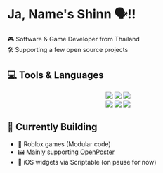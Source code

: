 # Ja, Name's Shinn 🗣️‼️  
🎮 Software & Game Developer from Thailand  
🛠️ Supporting a few open source projects

## 💻 Tools & Languages

<div align="center">
  <img src="https://custom-icon-badges.demolab.com/badge/VS%20Code-0078d7.svg?logo=visualstudiocode&logoColor=white" /></a>
  <img src="https://img.shields.io/badge/Blender-F5792A.svg?logo=blender&logoColor=white" /></a>
  <img src="https://img.shields.io/badge/Arch-1793D1?logo=arch-linux&logoColor=white" /></a>
  <br>
  <img src="https://img.shields.io/badge/JavaScript-F7DF1E?logo=javascript&logoColor=black" /></a>
  <img src="https://img.shields.io/badge/Lua-2C2D72?logo=lua&logoColor=white" /></a>
  <img src="https://img.shields.io/badge/Python-3776AB?logo=python&logoColor=white" /></a>
</div>

## 🚧 Currently Building
- 🎲 Roblox games (Modular code)
- 🖼️ Mainly supporting [OpenPoster](https://github.com/openposter)
- 📱 iOS widgets via Scriptable (on pause for now)
